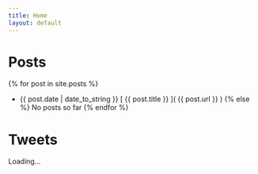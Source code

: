 ```yaml
---
title: Home
layout: default
---
```


Posts
=====

{% for post in site.posts %}
  * <span>{{ post.date | date_to_string }}</span> [ {{ post.title }} ]( {{ post.url }} )
{% else %}
  No posts so far
{% endfor %}

Tweets
======

<p id="tweets">
Loading...
</p>

<script src="http://twitterjs.googlecode.com/svn/trunk/src/twitter.min.js"></script>

<script type="text/javascript">
  getTwitters('tweets', {
    id: 'lantiga',
    count: 5,
    enableLinks: true,
    clearContents: true,
    template: '<span>%time%</span> %text%'
  });
</script>
